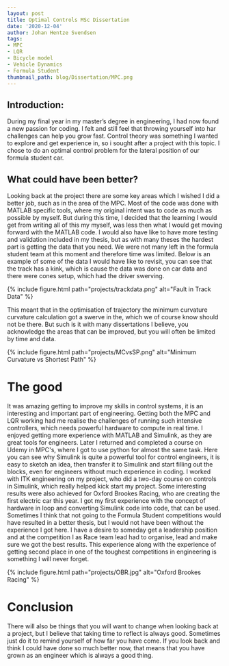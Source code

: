```yaml
---
layout: post
title: Optimal Controls MSc Dissertation
date: '2020-12-04'
author: Johan Hentze Svendsen
tags:
- MPC
- LQR
- Bicycle model
- Vehicle Dynamics
- Formula Student
thumbnail_path: blog/Dissertation/MPC.png
---
```

## Introduction:
During my final year in my master’s degree in engineering, I had now found 
a new passion for coding. I felt and still feel that throwing yourself into 
har challenges can help you grow fast. Control theory was something I wanted 
to explore and get experience in, so i sought after a project with this topic. 
I chose to do an optimal control problem for the lateral position of our 
formula student car.

## What could have been better?
Looking back at the project there are some key areas which I wished I did a 
better job, such as in the area of the MPC. Most of the code was done with 
MATLAB specific tools, where my original intent was to code as much as 
possible by myself. But during this time, I decided that the learning I would 
get from writing all of this my myself, was less then what I would get moving 
forward with the MATLAB code. I would also have like to have more testing and 
validation included in my thesis, but as with many theses the hardest part 
is getting the data that you need. We were not many left in the formula student 
team at this moment and therefore time was limited.
Below is an example of some of the data I would have like to revisit, you can 
see that the track has a kink, which is cause the data was done on car data and 
there were cones setup, which had the driver swerving.

{% include figure.html path="projects/trackdata.png" alt="Fault in Track Data" %}

This meant that in the optimisation of trajectory the minimum curvature 
curvature calculation got a swerve in the, which we of course know should 
not be there. But such is it with many dissertations I believe, you acknowledge the areas 
that can be improved, but you will often be limited by time and data.

{% include figure.html path="projects/MCvsSP.png" alt="Minimum Curvature vs Shortest Path" %}

# The good
It was amazing getting to improve my skills in control systems, it is an interesting 
and important part of engineering. Getting both the MPC and LQR working had me 
realise the challenges of running such intensive controllers, which needs powerful 
hardware to compute in real time. 
I enjoyed getting more experience with MATLAB and Simulink, as they are great tools 
for engineers. Later I returned and completed a course on Udemy in MPC's, where I 
got to use python for almost the same task. Here you can see why Simulink is 
quite a powerful tool for control engineers, it is easy to sketch an idea, then 
transfer it to Simulink and start filling out the blocks, even for engineers 
without much experience in coding. I worked with ITK engineering on my project, who 
did a two-day course on controls in Simulink, which really helped kick start my 
project.
Some interesting results were also achieved for Oxford Brookes Racing, who are 
creating the first electric car this year. I got my first experience with the 
concept of hardware in loop and converting Simulink code into code, that can 
be used.
Sometimes I think that not going to the Formula Student competitions would have 
resulted in a better thesis, but I would not have been without the experience I 
got here. I have a desire to someday get a leadership position and at the 
competition I as Race team lead had to organise, lead and make sure we got the 
best results. This experience along with the experience of getting second place 
in one of the toughest competitions in engineering is something I will never 
forget. 

{% include figure.html path="projects/OBR.jpg" alt="Oxford Brookes Racing" %}

# Conclusion
There will also be things that you will want to change when looking back at 
a project, but I believe that taking time to reflect is always good. Sometimes 
just do it to remind yourself of how far you have come. If you look back and 
think I could have done so much better now, that means that you have grown as 
an engineer which is always a good thing.
